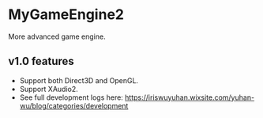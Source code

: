 # MyGameEngine2
 More advanced game engine.

 ## v1.0 features
- Support both Direct3D and OpenGL.
- Support XAudio2.
- See full development logs here: https://iriswuyuhan.wixsite.com/yuhan-wu/blog/categories/development
